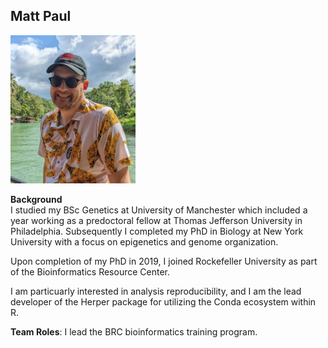 ## Matt Paul

<img src="portrait.jpg" alt="drawing" width="200"/>

**Background**  
I studied my BSc Genetics at University of Manchester which included a year working as a predoctoral fellow at Thomas Jefferson University in Philadelphia. Subsequently I completed my PhD in Biology at New York University with a focus on epigenetics and genome organization.

Upon completion of my PhD in 2019, I joined Rockefeller University as part of the Bioinformatics Resource Center.

I am particuarly interested in analysis reproducibility, and I am the lead developer of the Herper package for utilizing the Conda ecosystem within R.

**Team Roles**: I lead the BRC bioinformatics training program.

<!--
## Thomas Carroll
<img src="http://bioc2020.bioconductor.org/images/ThomasSCarroll_headshot.png" alt="drawing" width="200"/>

**Background**  
Tom studied his BSc in Genetics and Biochemistry from the University of Wales, Swansea, and was awarded the Roger Gilbert prize in Quantitative Genetics.
For his postgraduate studies, Tom received for his MRes with Distinction in Bioinformatics at the University of Exeter and his PhD in Toxicogenomics from Kings College London.
Following this, Tom undertook a MRC career development fellowship at the MRC Clinical Sciences Center before joining the CRUK Cambridge Institute as Senior Bioinformatician in the Bioinformatics Core.
Tom then returned to London to form and head the Bioinformatics Core at the MRC LMS in Imperial College London. In 2017, Tom joined the Rockefeller University to establish and direct the Bioinformatics Resource Cneter here.

Tom is a keen advocate for open source science, releasing several R packages, creating and hosting bioinformatics training and developing highly literate and transparent bioinformatics pipelines for the processing and primary analysis of high throughput sequencing data. 

**Team Roles**: Tom is the Director of the Bioinformatics Resource Center at the Rockefeller Univeristy and in this role

Here are some ideas to get you started:

- 🔭 I’m currently working on ...
- 🌱 I’m currently learning ...
- 👯 I’m looking to collaborate on ...
- 🤔 I’m looking for help with ...
- 💬 Ask me about ...
- 📫 How to reach me: ...
- 😄 Pronouns: ...
- ⚡ Fun fact: ...
-->
